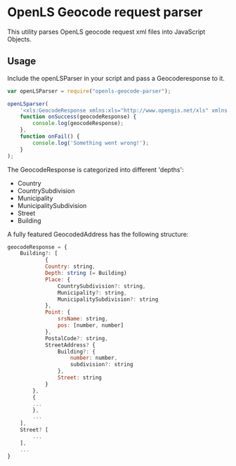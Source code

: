 OpenLS Geocode request parser
=============================

This utility parses OpenLS geocode request xml files into JavaScript Objects.

Usage
-----
Include the openLSParser in your script and pass a Geocoderesponse to it.

```javascript
var openLSParser = require("openls-geocode-parser");

openLSparser(
    '<xls:GeocodeResponse xmlns:xls="http://www.opengis.net/xls" xmlns:gml="http://www.opengis.net/gml"> ... </xls:GeocodeResponse>',
    function onSuccess(geocodeResponse) {
        console.log(geocodeResponse);
    },
    function onFail() {
        console.log('Something went wrong!');
    }
);
```

The GeocodeResponse is categorized into different 'depths':
* Country
* CountrySubdivision
* Municipality
* MunicipalitySubdivision
* Street
* Building

A fully featured GeocodedAddress has the following structure:

```javascript
geocodeResponse = {
    Building?: [
            {
            Country: string,
            Depth: string (= Building)
            Place: {
                CountrySubdivision?: string,
                Municipality?: string,
                MunicipalitySubdivision?: string
            },
            Point: {
                srsName: string,
                pos: [number, number]
            },
            PostalCode?: string,
            StreetAddress? {
                Building?: {
                    number: number,
                    subdivision?: string
                },
                Street: string
            }
        },
        {
        ...
        },
        ...
    ],
    Street? [
        ...
    ],
    ...
}
```
